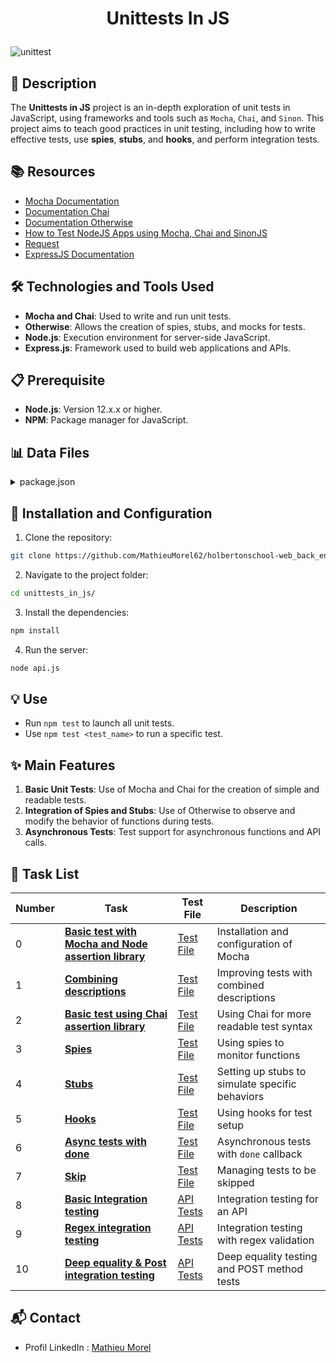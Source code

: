 # <p align="center">Unittests In JS</p>

![unittest](https://github.com/MathieuMorel62/holbertonschool-web_back_end/assets/113856302/f73860e8-5087-4a1e-83e8-50df71cbc884)

## 📝 Description

The **Unittests in JS** project is an in-depth exploration of unit tests in JavaScript, using frameworks and tools such as `Mocha`, `Chai`, and `Sinon`. This project aims to teach good practices in unit testing, including how to write effective tests, use **spies**, **stubs**, and **hooks**, and perform integration tests.

## 📚 Resources

- [Mocha Documentation](https://mochajs.org/)
- [Documentation Chai](https://www.chaijs.com/)
- [Documentation Otherwise](https://sinonjs.org/)
- [How to Test NodeJS Apps using Mocha, Chai and SinonJS](https://www.digitalocean.com/community)
- [Request](https://www.npmjs.com/package/request)
- [ExpressJS Documentation](https://expressjs.com/)

## 🛠️ Technologies and Tools Used

- **Mocha and Chai**: Used to write and run unit tests.
- **Otherwise**: Allows the creation of spies, stubs, and mocks for tests.
- **Node.js**: Execution environment for server-side JavaScript.
- **Express.js**: Framework used to build web applications and APIs.

## 📋 Prerequisite

- **Node.js**: Version 12.x.x or higher.
- **NPM**: Package manager for JavaScript.

## 📊 Data Files

<details>
<summary>package.json</summary>
<br>

```json
{
  "name": "8-api",
  "version": "1.0.0",
  "description": "",
  "main": "index.js",
  "scripts": {
    "test": "./node_modules/mocha/bin/mocha"
  },
  "author": "",
  "license": "ISC",
  "dependencies": {
    "express": "^4.17.1"
  },
  "devDependencies": {
    "chai": "^4.2.0",
    "mocha": "^6.2.2",
    "request": "^2.88.0",
    "sinon": "^7.5.0"
  }
}
```

</details>

## 🚀 Installation and Configuration

1. Clone the repository: 

```sh
git clone https://github.com/MathieuMorel62/holbertonschool-web_back_end/
```

2. Navigate to the project folder: 

```sh
cd unittests_in_js/
```

3. Install the dependencies: 

```sh
npm install
```

4. Run the server:

```sh
node api.js
```

## 💡 Use

- Run `npm test` to launch all unit tests.
- Use `npm test <test_name>` to run a specific test.

## ✨ Main Features

1. **Basic Unit Tests**: Use of Mocha and Chai for the creation of simple and readable tests.
2. **Integration of Spies and Stubs**: Use of Otherwise to observe and modify the behavior of functions during tests.
3. **Asynchronous Tests**: Test support for asynchronous functions and API calls.

## 📝 Task List

| Number | Task | Test File | Description |
| ------ | ---- | ---- | ----------- |
| 0 | [**Basic test with Mocha and Node assertion library**](https://github.com/MathieuMorel62/holbertonschool-web_back_end/blob/main/unittests_in_js/0-calcul.js) | [Test File](https://github.com/MathieuMorel62/holbertonschool-web_back_end/blob/main/unittests_in_js/0-calcul.test.js) | Installation and configuration of Mocha |
| 1 | [**Combining descriptions**](https://github.com/MathieuMorel62/holbertonschool-web_back_end/blob/main/unittests_in_js/1-calcul.js) | [Test File](https://github.com/MathieuMorel62/holbertonschool-web_back_end/blob/main/unittests_in_js/1-calcul.test.js) | Improving tests with combined descriptions |
| 2 | [**Basic test using Chai assertion library**](https://github.com/MathieuMorel62/holbertonschool-web_back_end/blob/main/unittests_in_js/2-calcul_chai.js) | [Test File](https://github.com/MathieuMorel62/holbertonschool-web_back_end/blob/main/unittests_in_js/2-calcul_chai.test.js) | Using Chai for more readable test syntax |
| 3 | [**Spies**](https://github.com/MathieuMorel62/holbertonschool-web_back_end/blob/main/unittests_in_js/utils.js) | [Test File](https://github.com/MathieuMorel62/holbertonschool-web_back_end/blob/main/unittests_in_js/3-payment.test.js) | Using spies to monitor functions |
| 4 | [**Stubs**](https://github.com/MathieuMorel62/holbertonschool-web_back_end/blob/main/unittests_in_js/4-payment.js) | [Test File](https://github.com/MathieuMorel62/holbertonschool-web_back_end/blob/main/unittests_in_js/4-payment.test.js) | Setting up stubs to simulate specific behaviors |
| 5 | [**Hooks**](https://github.com/MathieuMorel62/holbertonschool-web_back_end/blob/main/unittests_in_js/5-payment.js) | [Test File](https://github.com/MathieuMorel62/holbertonschool-web_back_end/blob/main/unittests_in_js/5-payment.test.js) | Using hooks for test setup |
| 6 | [**Async tests with done**](https://github.com/MathieuMorel62/holbertonschool-web_back_end/blob/main/unittests_in_js/6-payment_token.js) | [Test File](https://github.com/MathieuMorel62/holbertonschool-web_back_end/blob/main/unittests_in_js/6-payment_token.test.js) | Asynchronous tests with `done` callback |
| 7 | [**Skip**](https://github.com/MathieuMorel62/holbertonschool-web_back_end/blob/main/unittests_in_js/7-skip.test.js) | [Test File](https://github.com/MathieuMorel62/holbertonschool-web_back_end/blob/main/unittests_in_js/7-skip.test.js) | Managing tests to be skipped |
| 8 | [**Basic Integration testing**](https://github.com/MathieuMorel62/holbertonschool-web_back_end/tree/main/unittests_in_js/8-api) | [API Tests](https://github.com/MathieuMorel62/holbertonschool-web_back_end/tree/main/unittests_in_js/8-api) | Integration testing for an API |
| 9 | [**Regex integration testing**](https://github.com/MathieuMorel62/holbertonschool-web_back_end/tree/main/unittests_in_js/9-api) | [API Tests](https://github.com/MathieuMorel62/holbertonschool-web_back_end/tree/main/unittests_in_js/9-api) | Integration testing with regex validation |
| 10 | [**Deep equality & Post integration testing**](https://github.com/MathieuMorel62/holbertonschool-web_back_end/tree/main/unittests_in_js/10-api) | [API Tests](https://github.com/MathieuMorel62/holbertonschool-web_back_end/tree/main/unittests_in_js/10-api) | Deep equality testing and POST method tests |


## 📬 Contact

- Profil LinkedIn : [Mathieu Morel](https://www.linkedin.com/in/mathieu-morel-913b4a62)
